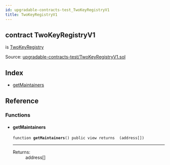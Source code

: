 ```yaml
---
id: upgradable-contracts-test_TwoKeyRegistryV1
title: TwoKeyRegistryV1
---
```


<div class="contract-doc"><div class="contract"><h2 class="contract-header"><span class="contract-kind">contract</span> TwoKeyRegistryV1</h2><p class="base-contracts"><span>is</span> <a href="2key_singleton-contracts_TwoKeyRegistry.html">TwoKeyRegistry</a></p><div class="source">Source: <a href="git+https://github.com/2keynet/web3-alpha/blob/v0.0.3/contracts/upgradable-contracts-test/TwoKeyRegistryV1.sol" target="_blank">upgradable-contracts-test/TwoKeyRegistryV1.sol</a></div></div><div class="index"><h2>Index</h2><ul><li><a href="upgradable-contracts-test_TwoKeyRegistryV1.html#getMaintainers">getMaintainers</a></li></ul></div><div class="reference"><h2>Reference</h2><div class="functions"><h3>Functions</h3><ul><li><div class="item function"><span id="getMaintainers" class="anchor-marker"></span><h4 class="name">getMaintainers</h4><div class="body"><code class="signature">function <strong>getMaintainers</strong><span>() </span><span>public </span><span>view </span><span>returns  (address[]) </span></code><hr/><dl><dt><span class="label-return">Returns:</span></dt><dd>address[]</dd></dl></div></div></li></ul></div></div></div>
